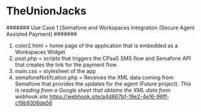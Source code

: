 # TheUnionJacks

####### Use Case 1 [Semafone and Workspaces Integration (Secure Agent Assisted Payment) #######

1. color2.html = home page of the application that is embedded as a Workspaces Widget
2. post.php = scripts that triggers the CPaaS SMS flow and Semafone API that creates the link for the payment flow.
3. main.css = stylesheet of the app
4. semafoneNotifcation.php = Receives the XML data coming from Semafone that provides the updates for the agent (Future project). *This is reading from a Google sheet that obtains the XML data from webhook.site* 	https://webhook.site/a4d867bf-19e2-4e16-96ff-c19b9306de56

